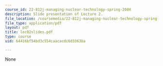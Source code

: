 ```yaml
---
course_id: 22-812j-managing-nuclear-technology-spring-2004
description: Slide presentation of Lecture 2.
file_location: /coursemedia/22-812j-managing-nuclear-technology-spring-2004/64416bf54bd3c554caacacdc6d3363ba_lec02slides.pdf
file_type: application/pdf
layout: pdf
title: lec02slides.pdf
type: course
uid: 64416bf54bd3c554caacacdc6d3363ba

---
```

None